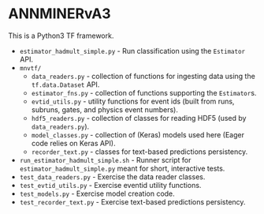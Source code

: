 # ANNMINERvA3

This is a Python3 TF framework.

* `estimator_hadmult_simple.py` - Run classification using the `Estimator` API.
* `mnvtf/`
  * `data_readers.py` - collection of functions for ingesting data using the
  `tf.data.Dataset` API.
  * `estimator_fns.py` - collection of functions supporting the `Estimator`s.
  * `evtid_utils.py` - utility functions for event ids (built from runs,
    subruns, gates, and physics event numbers).
  * `hdf5_readers.py` - collection of classes for reading HDF5 (used by
    `data_readers.py`).
  * `model_classes.py` - collection of (Keras) models used here (Eager code
    relies on Keras API).
  * `recorder_text.py` - classes for text-based predictions persistency.
* `run_estimator_hadmult_simple.sh` - Runner script for
`estimator_hadmult_simple.py` meant for short, interactive tests.
* `test_data_readers.py` - Exercise the data reader classes.
* `test_evtid_utils.py` - Exercise eventid utility functions.
* `test_models.py` - Exercise model creation code.
* `test_recorder_text.py` - Exercise text-based predictions persistency.
